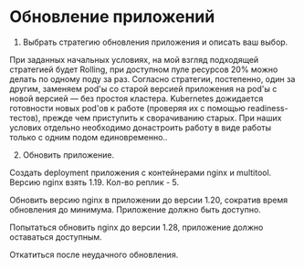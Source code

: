 # Обновление приложений


1. Выбрать стратегию обновления приложения и описать ваш выбор. 

При заданных начальных условиях, на мой взгляд подходящей стратегией будет Rolling, при доступном пуле ресурсов 20% можно делать по одному поду за раз. 
Согласно стратегии, постепенно, один за другим, заменяем pod'ы со старой версией приложения на pod'ы с новой версией — без простоя кластера.
Kubernetes дожидается готовности новых pod'ов к работе (проверяя их с помощью readiness-тестов), прежде чем приступить к сворачиванию старых.
При наших услових отдельно необходимо донастроить работу в виде работы только с одним подом единовременно..

2. Обновить приложение.

Создать deployment приложения с контейнерами nginx и multitool. Версию nginx взять 1.19. Кол-во реплик - 5.

Обновить версию nginx в приложении до версии 1.20, сократив время обновления до минимума. Приложение должно быть доступно.

Попытаться обновить nginx до версии 1.28, приложение должно оставаться доступным.

Откатиться после неудачного обновления.

